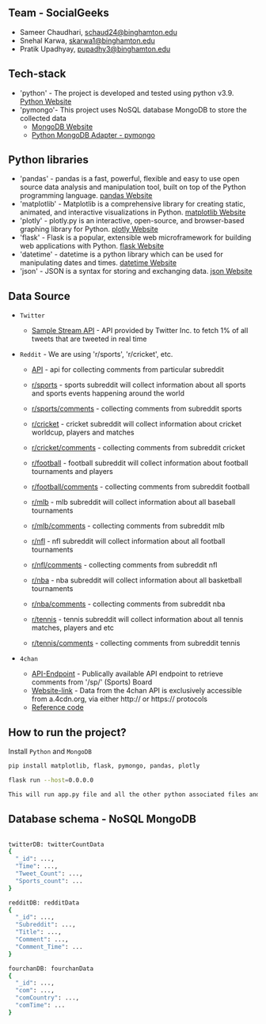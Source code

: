 ## Team - SocialGeeks

* Sameer Chaudhari, schaud24@binghamton.edu
* Snehal Karwa, skarwa1@binghamton.edu
* Pratik Upadhyay, pupadhy3@binghamton.edu

## Tech-stack
* 'python' - The project is developed and tested using python v3.9. [Python Website](https://www.python.org/)
* 'pymongo'- This project uses NoSQL database MongoDB to store the collected data
    * [MongoDB Website](https://www.mongodb.com/)
    * [Python MongoDB Adapter - pymongo](https://pymongo.readthedocs.io/en/stable/)

## Python libraries
* 'pandas' - pandas is a fast, powerful, flexible and easy to use open source data analysis and manipulation tool, built on top of the Python programming language. [pandas Website](https://pandas.pydata.org/)
* 'matplotlib' - Matplotlib is a comprehensive library for creating static, animated, and interactive visualizations in Python. [matplotlib Website](https://matplotlib.org/)
* 'plotly' - plotly.py is an interactive, open-source, and browser-based graphing library for Python. [plotly Website](https://plotly.com/python/)
* 'flask' - Flask is a popular, extensible web microframework for building web applications with Python. [flask Website](https://flask.palletsprojects.com/)
* 'datetime' - datetime is a python library which can be used for manipulating dates and times. [datetime Website](https://pypi.org/project/DateTime/)
* 'json' - JSON is a syntax for storing and exchanging data. [json Website](https://docs.python.org/3/library/json.html)


## Data Source

* `Twitter`
  * [Sample Stream API](https://api.twitter.com/2/tweets/sample/stream) - API provided by Twitter Inc. to fetch 1% of all tweets that are tweeted in real time

* `Reddit` - We are using 'r/sports', 'r/cricket', etc.
  * [API](https://www.reddit.com/dev/api#GET_comments_{article}) - api for collecting comments from particular subreddit

  * [r/sports](https://reddit.com/r/sports) - sports subreddit will collect information about all sports and sports events happening around the world
  * [r/sports/comments](https://reddit.com/r/sports/comments) - collecting comments from subreddit sports

  * [r/cricket](https://reddit.com/r/cricket) - cricket subreddit will collect information about cricket worldcup, players and matches
  * [r/cricket/comments](https://reddit.com/r/cricket/comments) - collecting comments from subreddit cricket

  * [r/football](https://reddit.com/r/football) - football subreddit will collect information about football tournaments and players
  * [r/football/comments](https://reddit.com/r/football/comments) - collecting comments from subreddit football

  * [r/mlb](https://reddit.com/r/mlb) - mlb subreddit will collect information about all baseball tournaments
  * [r/mlb/comments](https://reddit.com/r/mlb/comments) - collecting comments from subreddit mlb

  * [r/nfl](https://reddit.com/r/nfl) - nfl subreddit will collect information about all football tournaments
  * [r/nfl/comments](https://reddit.com/r/nfl/comments) - collecting comments from subreddit nfl

  * [r/nba](https://reddit.com/r/nba) - nba subreddit will collect information about all basketball tournaments
  * [r/nba/comments](https://reddit.com/r/nba/comments) - collecting comments from subreddit nba

  * [r/tennis](https://reddit.com/r/tennis) - tennis subreddit will collect information about all tennis matches, players and etc
  * [r/tennis/comments](https://reddit.com/r/tennis/comments) - collecting comments from subreddit tennis

* `4chan`
  * [API-Endpoint](https://a.4cdn.org/sp/catalog.json) - Publically available API endpoint to retrieve comments from '/sp/' (Sports) Board
  * [Website-link](https://github.com/4chan/4chan-API) - Data from the 4chan API is exclusively accessible from a.4cdn.org, via either http:// or https:// protocols
  * [Reference code](https://medium.datadriveninvestor.com/how-to-use-the-4chan-json-api-with-python-building-a-dataset-for-machine-learning-part-1-ac36ad4c4be2)


## How to run the project?

Install `Python` and `MongoDB`

```bash
pip install matplotlib, flask, pymongo, pandas, plotly

flask run --host=0.0.0.0

This will run app.py file and all the other python associated files and html files with it
```

## Database schema - NoSQL MongoDB

```bash

twitterDB: twitterCountData
{
  "_id": ...,
  "Time": ...,
  "Tweet_Count": ...,
  "Sports_count": ...
}

redditDB: redditData
{
  "_id": ...,
  "Subreddit": ...,
  "Title": ...,
  "Comment": ...,
  "Comment_Time": ...
}

fourchanDB: fourchanData
{
  "_id": ...,
  "com": ...,
  "comCountry": ...,
  "comTime": ...
}
```

